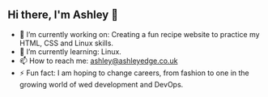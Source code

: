 ## Hi there, I'm Ashley 👋 

- 🔭 I’m currently working on: Creating a fun recipe website to practice my HTML, CSS and Linux skills.
- 🌱 I’m currently learning: Linux.
- 📫 How to reach me: ashley@ashleyedge.co.uk
- ⚡ Fun fact: I am hoping to change careers, from fashion to one in the growing world of wed development and DevOps.

<!--- 🔭 I’m currently working on:
- 🌱 I’m currently learning:
- 👯 I’m looking to collaborate on:
- 🤔 I’m looking for help with:
- 📫 How to reach me:
- 😄 Pronouns: ...
- ⚡ Fun fact: -->
